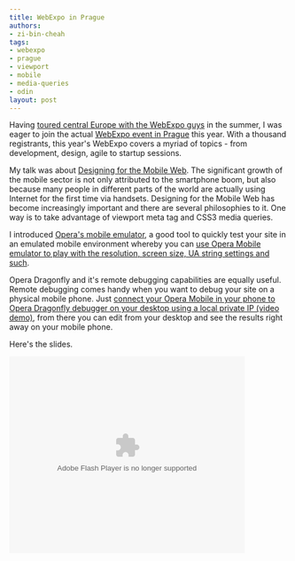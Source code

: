 ```yaml
---
title: WebExpo in Prague
authors:
- zi-bin-cheah
tags:
- webexpo
- prague
- viewport
- mobile
- media-queries
- odin
layout: post
---
```

<p>
Having <a href="http://my.opera.com/ODIN/blog/opera-on-the-road-in-bratislava-budapest-vienna">toured central Europe with the WebExpo guys</a> in the summer, I was eager to join the actual <a href="http://webexpo.net">WebExpo event in Prague</a> this year. With a thousand registrants, this year&#39;s WebExpo covers a myriad of topics - from development, design, agile to startup sessions.
</p>
<p>
My talk was about <a href="http://webexpo.net/talk/designing-for-the-mobile-web/">Designing for the Mobile Web</a>. The significant growth of the mobile sector is not only attributed to the smartphone boom, but also because many people in different parts of the world are actually using Internet for the first time via handsets. Designing for the Mobile Web has become increasingly important and there are several philosophies to it. One way is to take advantage of viewport meta tag and CSS3 media queries.
</p>
<p>
I introduced <a href="http://www.opera.com/developer/tools/">Opera&#39;s mobile emulator</a>, a good tool to quickly test your site in an emulated mobile environment whereby you can <a href="http://dev.opera.com/articles/view/opera-mobile-10-widgets-mobile-emulator-desktop/">use Opera Mobile emulator to play with the resolution, screen size, UA string settings and such</a>.
</p>
<p>
Opera Dragonfly and it&#39;s remote debugging capabilities are equally useful. Remote debugging comes handy when you want to debug your site on a physical mobile phone. Just <a href="http://my.opera.com/ODIN/blog/opera-mobile-10-and-its-remote-debugging-party-trick">connect your Opera Mobile in your phone to Opera Dragonfly debugger on your desktop using a local private IP (video demo)</a>, from there you can edit from your desktop and see the results right away on your mobile phone.
</p>
<p>
Here&#39;s the slides.
</p>
<object id="__sse5287950" width="425" height="355"><param name="movie" value="http://static.slidesharecdn.com/swf/ssplayer2.swf?doc=designingforthemobileweb-100926004405-phpapp01&amp;stripped_title=designing-for-the-mobile-web&amp;userName=zibin" /><param name="allowFullScreen" value="true" /><param name="allowScriptAccess" value="never" /><embed name="__sse5287950" src="http://static.slidesharecdn.com/swf/ssplayer2.swf?doc=designingforthemobileweb-100926004405-phpapp01&amp;stripped_title=designing-for-the-mobile-web&amp;userName=zibin" type="application/x-shockwave-flash" allowfullscreen="true" width="425" height="355" allowscriptaccess="never" /></object>
